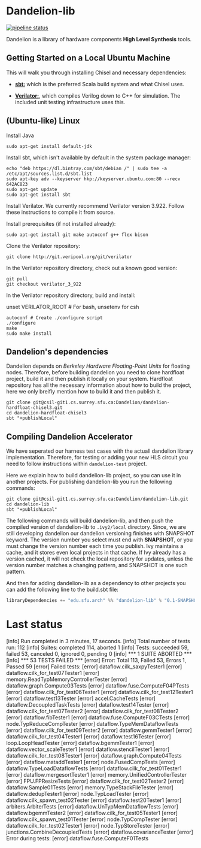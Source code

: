 # Dandelion-lib

[![pipeline status](https://csil-git1.cs.surrey.sfu.ca/Dandelion/dandelion-lib/badges/master/pipeline.svg)](https://csil-git1.cs.surrey.sfu.ca/Dandelion/dandelion-lib/commits/master)


Dandelion is a library of hardware components **High Level Synthesis** tools.

## Getting Started on a Local Ubuntu Machine

This will walk you through installing Chisel and necessary dependencies:

* **[sbt:](https://www.scala-sbt.org/)** which is the preferred Scala build system and what Chisel uses.

* **[Verilator:](https://www.veripool.org/wiki/verilator)**, which compiles Verilog down to C++ for simulation. The included unit testing infrastructure uses this.

## (Ubuntu-like) Linux

Install Java

```
sudo apt-get install default-jdk
```

Install sbt, which isn't available by default in the system package manager:

```
echo "deb https://dl.bintray.com/sbt/debian /" | sudo tee -a /etc/apt/sources.list.d/sbt.list
sudo apt-key adv --keyserver hkp://keyserver.ubuntu.com:80 --recv 642AC823
sudo apt-get update
sudo apt-get install sbt
```

Install Verilator. We currently recommend Verilator version 3.922. Follow these instructions to compile it from source.

Install prerequisites (if not installed already):

```
sudo apt-get install git make autoconf g++ flex bison
```

Clone the Verilator repository:

```
git clone http://git.veripool.org/git/verilator
```
In the Verilator repository directory, check out a known good version:

```
git pull
git checkout verilator_3_922
```

In the Verilator repository directory, build and install:

unset VERILATOR_ROOT # For bash, unsetenv for csh
```
autoconf # Create ./configure script
./configure
make
sudo make install
```


## Dandelion's dependencies
Dandelion depends on _Berkeley Hardware Floating-Point Units_ for floating nodes. Therefore, before building dandelion you need to clone hardfloat project, build it and then publish it locally on your system. Hardfloat repository has all the necessary information about how to build the project, here we only breifly mention how to build it and then publish it.

```
git clone git@csil-git1.cs.surrey.sfu.ca:Dandelion/dandelion-hardfloat-chisel3.git
cd dandelion-hardfloat-chisel3
sbt "+publishLocal"
```

## Compiling Dandelion Accelerator
We have seperated our harness test cases with the actuall dandelion library implementation. Therefore, for testing or adding your new HLS circuit you need to follow instructions within `dandelion-test` project.

Here we explain how to build dandelion-lib project, so you can use it in another projects. For publishing dandelion-lib you run the following commands:

```shell
git clone git@csil-git1.cs.surrey.sfu.ca:Dandelion/dandelion-lib.git
cd dandelion-lib
sbt "+publishLocal"
```

The following commands will build dandelion-lib, and then push the compiled version of dandelion-lib to `.ivy2/local` directory. Since, we are still developing dandelion our dandelion versioning finishes with SNAPSHOT keyword.
The version number you select must end with **SNAPSHOT**, or you must change the version number each time you publish.
Ivy maintains a cache, and it stores even local projects in that cache.
If Ivy already has a version cached, it will not check the local repository for updates, unless the version number matches a changing pattern, and SNAPSHOT is one such pattern.

And then for adding dandelion-lib as a dependency to other projects you can add the following line to the build.sbt file:
```scala
libraryDependencies += "edu.sfu.arch" %% "dandelion-lib" % "0.1-SNAPSHOT"
```

# Last status

[info] Run completed in 3 minutes, 17 seconds.
[info] Total number of tests run: 112
[info] Suites: completed 114, aborted 1
[info] Tests: succeeded 59, failed 53, canceled 0, ignored 0, pending 0
[info] *** 1 SUITE ABORTED ***
[info] *** 53 TESTS FAILED ***
[error] Error: Total 113, Failed 53, Errors 1, Passed 59
[error] Failed tests:
[error] 	dataflow.cilk_saxpyTester1
[error] 	dataflow.cilk_for_test07Tester1
[error] 	memory.ReadTypMemoryControllerTester
[error] 	dataflow.graph.Compute03Tests
[error] 	dataflow.fuse.ComputeF04PTests
[error] 	dataflow.cilk_for_test06Tester1
[error] 	dataflow.cilk_for_test12Tester1
[error] 	dataflow.test13Tester
[error] 	accel.CacheTests
[error] 	dataflow.DecoupledTaskTests
[error] 	dataflow.test14Tester
[error] 	dataflow.cilk_for_test07Tester2
[error] 	dataflow.cilk_for_test08Tester2
[error] 	dataflow.fibTester1
[error] 	dataflow.fuse.ComputeF03CTests
[error] 	node.TypReduceCompTester
[error] 	dataflow.TypeMemDataflowTests
[error] 	dataflow.cilk_for_test09Tester2
[error] 	dataflow.gemmTester1
[error] 	dataflow.cilk_for_test04Tester1
[error] 	dataflow.test16Tester
[error] 	loop.LoopHeadTester
[error] 	dataflow.bgemmTester1
[error] 	dataflow.vector_scaleTester1
[error] 	dataflow.stencilTester1
[error] 	dataflow.cilk_for_test08Tester1
[error] 	dataflow.graph.Compute04Tests
[error] 	dataflow.mataddTester1
[error] 	node.FusedCompTests
[error] 	dataflow.TypeLoadDataflowTests
[error] 	dataflow.cilk_for_test01Tester1
[error] 	dataflow.mergesortTester1
[error] 	memory.UnifiedControllerTester
[error] 	FPU.FPResizeTests
[error] 	dataflow.cilk_for_test02Tester2
[error] 	dataflow.Sample01Tests
[error] 	memory.TypeStackFileTester
[error] 	dataflow.dedupTester1
[error] 	node.TypLoadTester
[error] 	dataflow.cilk_spawn_test02Tester
[error] 	dataflow.test20Tester1
[error] 	arbiters.ArbiterTests
[error] 	dataflow.UnTypMemDataflowTests
[error] 	dataflow.bgemmTester2
[error] 	dataflow.cilk_for_test05Tester1
[error] 	dataflow.cilk_spawn_test01Tester
[error] 	node.TypCompTester
[error] 	dataflow.cilk_for_test02Tester1
[error] 	node.TypStoreTester
[error] 	junctions.CombineDecoupledTests
[error] 	dataflow.covarianceTester
[error] Error during tests:
[error] 	dataflow.fuse.ComputeF01Tests
